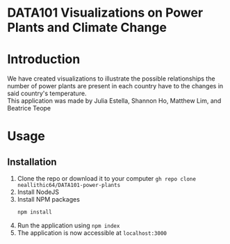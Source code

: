 # DATA101 Visualizations on Power Plants and Climate Change

# Introduction
We have created visualizations to illustrate the possible relationships the number of power plants are present in each country have to the changes in said country's temperature.  
This application was made by Julia Estella, Shannon Ho, Matthew Lim, and Beatrice Teope

# Usage

## Installation
1. Clone the repo or download it to your computer
   `gh repo clone neallithic64/DATA101-power-plants`
2. Install NodeJS
3. Install NPM packages
   ```sh
   npm install
   ```
4. Run the application using `npm index`
5. The application is now accessible at `localhost:3000`
